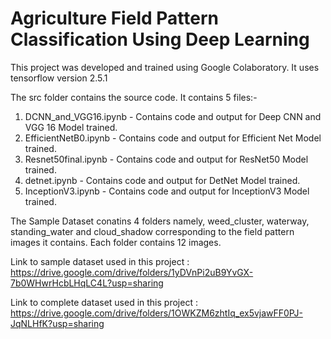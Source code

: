 Agriculture Field Pattern Classification Using Deep Learning
=======================================================================================================================================================================================
This project was developed and trained using Google Colaboratory. It uses tensorflow version 2.5.1

The src folder contains the source code.
It contains 5 files:-
1. DCNN_and_VGG16.ipynb - Contains code and output for Deep CNN and VGG 16 Model trained.
2. EfficientNetB0.ipynb - Contains code and output for Efficient Net Model trained.
3. Resnet50final.ipynb - Contains code and output for ResNet50 Model trained.
4. detnet.ipynb - Contains code and output for DetNet Model trained.
5. InceptionV3.ipynb - Contains code and output for InceptionV3 Model trained.

The Sample Dataset conatins 4 folders namely,
weed_cluster, waterway, standing_water and cloud_shadow
corresponding to the field pattern images it contains. Each folder contains 12 images.


Link to sample dataset used in this project : https://drive.google.com/drive/folders/1yDVnPi2uB9YvGX-7b0WHwrHcbLHqLC4L?usp=sharing


Link to complete dataset used in this project : https://drive.google.com/drive/folders/1OWKZM6zhtIq_ex5vjawFF0PJ-JqNLHfK?usp=sharing




